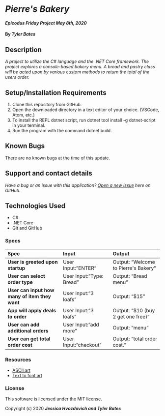# _Pierre's Bakery_

#### _Epicodus Friday Project May 8th, 2020_

#### By _**Tyler Bates**_

## Description

_A project to utilize the C# language and the .NET Core framework. The project explores a console-based bakery menu. A bread and pastry class will be acted upon by various custom methods to return the total of the users order._

## Setup/Installation Requirements

1. Clone this repository from GitHub.
2. Open the downloaded directory in a text editor of your choice.
  (VSCode, Atom, etc.)
3. To install the REPL dotnet script, run dotnet tool install -g dotnet-script in your terminal.
4. Run the program with the command dotnet build.

## Known Bugs

There are no known bugs at the time of this update.
 
## Support and contact details

_Have a bug or an issue with this application? [Open a new issue](https://github.com/tytyhibye/pierres-bakery/issues) here on GitHub._

## Technologies Used

* C#
* .NET Core
* Git and GitHub

### Specs
| Spec | Input | Output |
| :------------- | :------------- | :------------- |
| **User is greeted upon startup** | User Input:”ENTER” | Output: “Welcome to Pierre's Bakery" |
| **User can select order type** | User Input:”Type: Bread” | Output: “Bread menu” |
| **User can input how many of item they want** | User Input:”3 loafs” | Output: “$15” |
| **App will apply deals to order** | User Input:”3 loafs” | Output: “$10 (buy 2 get one free)” |
| **User can add additional orders** | User Input:”add more” | Output: “menu” |
| **User can get total order cost** | User Input:”checkout" | Output: “total order cost.” |

### Resources
* [ASCII art](https://www.asciiart.eu/food-and-drinks/other)
* [Text to font art](http://patorjk.com/software/taag/)

### License

This software is licensed under the MIT license.

Copyright (c) 2020 **_Jessica Hvozdovich and Tyler Bates_**